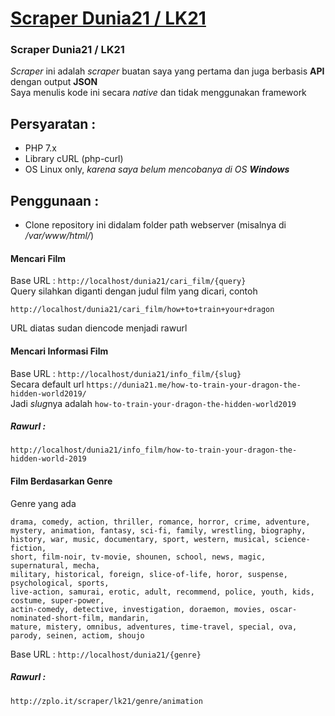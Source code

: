 # [Scraper Dunia21 / LK21](https://github.com/ardzz/dunia21)
### Scraper Dunia21 / LK21 
*Scraper* ini adalah *scraper* buatan saya yang pertama dan juga berbasis **API** dengan output **JSON**<br>
Saya menulis kode ini secara *native* dan tidak menggunakan framework
## Persyaratan :
* PHP 7.x
* Library cURL (php-curl)
* OS Linux only, *karena saya belum mencobanya di OS **Windows***

## Penggunaan :
* Clone repository ini didalam folder path webserver (misalnya di */var/www/html/*)
#### Mencari Film
Base URL : `http://localhost/dunia21/cari_film/{query}` <br>
Query silahkan diganti dengan judul film yang dicari, contoh<br>
```
http://localhost/dunia21/cari_film/how+to+train+your+dragon
```
URL diatas sudan diencode menjadi rawurl
#### Mencari Informasi Film
Base URL : `http://localhost/dunia21/info_film/{slug}` <br>
Secara default url `https://dunia21.me/how-to-train-your-dragon-the-hidden-world2019/`<br>
Jadi *slug*nya adalah `how-to-train-your-dragon-the-hidden-world2019`<br>
##### Rawurl :
```
http://localhost/dunia21/info_film/how-to-train-your-dragon-the-hidden-world-2019
```
#### Film Berdasarkan Genre
Genre yang ada
```
drama, comedy, action, thriller, romance, horror, crime, adventure, 
mystery, animation, fantasy, sci-fi, family, wrestling, biography, 
history, war, music, documentary, sport, western, musical, science-fiction, 
short, film-noir, tv-movie, shounen, school, news, magic, supernatural, mecha, 
military, historical, foreign, slice-of-life, horor, suspense, psychological, sports, 
live-action, samurai, erotic, adult, recommend, police, youth, kids, costume, super-power, 
actin-comedy, detective, investigation, doraemon, movies, oscar-nominated-short-film, mandarin, 
mature, mistery, omnibus, adventures, time-travel, special, ova, parody, seinen, actiom, shoujo
```
Base URL : `http://localhost/dunia21/{genre}`<br>
##### Rawurl : 
```
http://zplo.it/scraper/lk21/genre/animation
```
